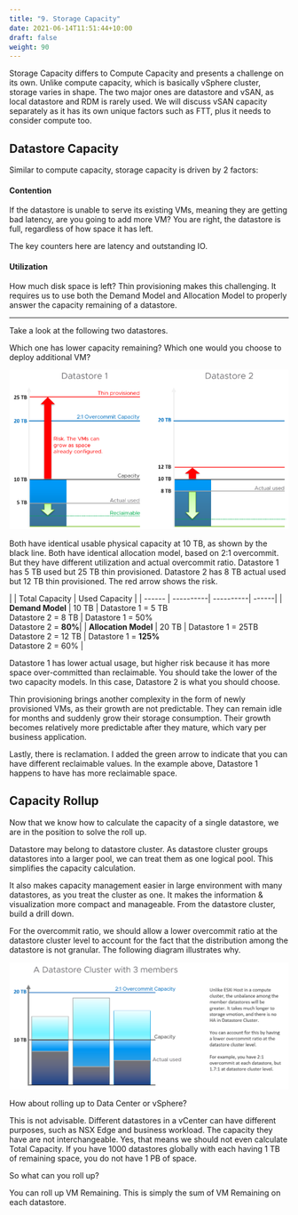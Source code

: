 ```yaml
---
title: "9. Storage Capacity"
date: 2021-06-14T11:51:44+10:00
draft: false
weight: 90
---
```


Storage Capacity differs to Compute Capacity and presents a challenge on its own. Unlike compute capacity, which is basically vSphere cluster, storage varies in shape. The two major ones are datastore and vSAN, as local datastore and RDM is rarely used. We will discuss vSAN capacity separately as it has its own unique factors such as FTT, plus it needs to consider compute too.

## Datastore Capacity

Similar to compute capacity, storage capacity is driven by 2 factors:

#### Contention

If the datastore is unable to serve its existing VMs, meaning they are getting bad latency, are you going to add more VM? You are right, the datastore is full, regardless of how space it has left.

The key counters here are latency and outstanding IO.

#### Utilization

How much disk space is left? Thin provisioning makes this challenging. It requires us to use both the Demand Model and Allocation Model to properly answer the capacity remaining of a datastore.

-----

Take a look at the following two datastores.

Which one has lower capacity remaining? Which one would you choose to deploy additional VM?

![datastore comparison](1.3.9-fig-1.png)

Both have identical usable physical capacity at 10 TB, as shown by the black line. Both have identical allocation model, based on 2:1 overcommit. But they have different utilization and actual overcommit ratio. Datastore 1 has 5 TB used but 25 TB thin provisioned. Datastore 2 has 8 TB actual used but 12 TB thin provisioned. The red arrow shows the risk.

|       | Total Capacity | Used Capacity |
| ------ | ----------| ----------| ------|
| **Demand Model** | 10 TB | Datastore 1 = 5 TB<br />Datastore 2 = 8 TB | Datastore 1 = 50%<br />Datastore 2 = **80%**|
| **Allocation Model** | 20 TB | Datastore 1 = 25TB<br />Datastore 2 = 12 TB | Datastore 1 = **125%**<br />Datastore 2 = 60% |

Datastore 1 has lower actual usage, but higher risk because it has more space over-committed than reclaimable. You should take the lower of the two capacity models. In this case, Datastore 2 is what you should choose.

Thin provisioning brings another complexity in the form of newly provisioned VMs, as their growth are not predictable. They can remain idle for months and suddenly grow their storage consumption. Their growth becomes relatively more predictable after they mature, which vary per business application.

Lastly, there is reclamation. I added the green arrow to indicate that you can have different reclaimable values. In the example above, Datastore 1 happens to have has more reclaimable space.

## Capacity Rollup

Now that we know how to calculate the capacity of a single datastore, we are in the position to solve the roll up.

Datastore may belong to datastore cluster. As datastore cluster groups datastores into a larger pool, we can treat them as one logical pool. This simplifies the capacity calculation.

It also makes capacity management easier in large environment with many datastores, as you treat the cluster as one. It makes the information & visualization more compact and manageable. From the datastore cluster, build a drill down.

For the overcommit ratio, we should allow a lower overcommit ratio at the datastore cluster level to account for the fact that the distribution among the datastore is not granular. The following diagram illustrates why.

![Datastore Cluster with 3 members](1.3.9-fig-2.png)

How about rolling up to Data Center or vSphere?

This is not advisable. Different datastores in a vCenter can have different purposes, such as NSX Edge and business workload. The capacity they have are not interchangeable. Yes, that means we should not even calculate Total Capacity. If you have 1000 datastores globally with each having 1 TB of remaining space, you do not have 1 PB of space.

So what can you roll up?

You can roll up VM Remaining. This is simply the sum of VM Remaining on each datastore.